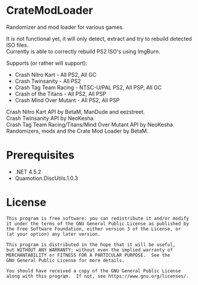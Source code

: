 # CrateModLoader
Randomizer and mod loader for various games. 
 
It is not functional yet, it will only detect, extract and try to rebuild detected ISO files.  
Currently is able to correctly rebuild PS2 ISO's using ImgBurn.

Supports (or rather will support):
- Crash Nitro Kart - All PS2, All GC
- Crash Twinsanity - All PS2
- Crash Tag Team Racing - NTSC-U/PAL PS2, All PSP, All GC
- Crash of the Titans - All PS2, All PSP
- Crash Mind Over Mutant - All PS2, All PSP
  
Crash Nitro Kart API by BetaM, ManDude and eezstreet.  
Crash Twinsanity API by NeoKesha.  
Crash Tag Team Racing/Titans/Mind Over Mutant API by NeoKesha.  
Randomizers, mods and the Crate Mod Loader by BetaM.  

# Prerequisites

- .NET 4.5.2
- Quamotion.DiscUtils.1.0.3

# License

    This program is free software: you can redistribute it and/or modify
    it under the terms of the GNU General Public License as published by
    the Free Software Foundation, either version 3 of the License, or
    (at your option) any later version.

    This program is distributed in the hope that it will be useful,
    but WITHOUT ANY WARRANTY; without even the implied warranty of
    MERCHANTABILITY or FITNESS FOR A PARTICULAR PURPOSE.  See the
    GNU General Public License for more details.

    You should have received a copy of the GNU General Public License
    along with this program.  If not, see https://www.gnu.org/licenses/.
